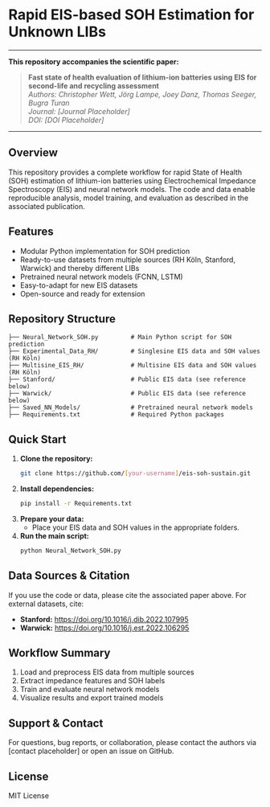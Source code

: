 
# Rapid EIS-based SOH Estimation for Unknown LIBs

---

**This repository accompanies the scientific paper:**

> **Fast state of health evaluation of lithium-ion batteries using EIS for second-life and recycling assessment**  
> *Authors: Christopher Wett, Jörg Lampe, Joey Danz, Thomas Seeger, Bugra Turan*  
> *Journal: [Journal Placeholder]*  
> *DOI: [DOI Placeholder]*

---

## Overview

This repository provides a complete workflow for rapid State of Health (SOH) estimation of lithium-ion batteries using Electrochemical Impedance Spectroscopy (EIS) and neural network models. The code and data enable reproducible analysis, model training, and evaluation as described in the associated publication.

## Features

- Modular Python implementation for SOH prediction
- Ready-to-use datasets from multiple sources (RH Köln, Stanford, Warwick) and thereby different LIBs
- Pretrained neural network models (FCNN, LSTM)
- Easy-to-adapt for new EIS datasets
- Open-source and ready for extension

## Repository Structure

```text
├── Neural_Network_SOH.py         # Main Python script for SOH prediction
├── Experimental_Data_RH/         # Singlesine EIS data and SOH values (RH Köln)
├── Multisine_EIS_RH/             # Multisine EIS data and SOH values (RH Köln)
├── Stanford/                     # Public EIS data (see reference below)
├── Warwick/                      # Public EIS data (see reference below)
├── Saved_NN_Models/              # Pretrained neural network models
├── Requirements.txt              # Required Python packages
```

## Quick Start

1. **Clone the repository:**
	```bash
	git clone https://github.com/[your-username]/eis-soh-sustain.git
	```
2. **Install dependencies:**
	```bash
	pip install -r Requirements.txt
	```
3. **Prepare your data:**
	- Place your EIS data and SOH values in the appropriate folders.
4. **Run the main script:**
	```bash
	python Neural_Network_SOH.py
	```

## Data Sources & Citation

If you use the code or data, please cite the associated paper above. For external datasets, cite:

- **Stanford:** https://doi.org/10.1016/j.dib.2022.107995
- **Warwick:** https://doi.org/10.1016/j.est.2022.106295

## Workflow Summary

1. Load and preprocess EIS data from multiple sources
2. Extract impedance features and SOH labels
3. Train and evaluate neural network models
4. Visualize results and export trained models

## Support & Contact

For questions, bug reports, or collaboration, please contact the authors via [contact placeholder] or open an issue on GitHub.

## License

MIT License
